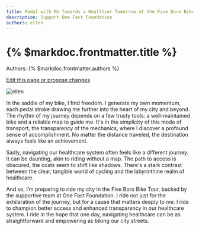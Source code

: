```yaml
---
title: Pedal with Me Towards a Healthier Tomorrow at the Five Boro Bike Tour
description: Support One Fact Foundation
authors: ellen
---
```


# {% $markdoc.frontmatter.title %}

Authors: {% $markdoc.frontmatter.authors %}

[Edit this page or propose changes](https://github.com/onefact/onefact.org/edit/main/pages/five-boro-bike-tour/ellen.md)

![ellen](/images/five-boro-bike-tour/ellen.jpg)

In the saddle of my bike, I find freedom. I generate my own momentum, each pedal stroke drawing me further into the heart of my city and beyond. The rhythm of my journey depends on a few trusty tools: a well-maintained bike and a reliable map to guide me. It's in the simplicity of this mode of transport, the transparency of the mechanics, where I discover a profound sense of accomplishment. No matter the distance traveled, the destination always feels like an achievement. 

Sadly, navigating our healthcare system often feels like a different journey. It can be daunting, akin to riding without a map. The path to access is obscured, the costs seem to shift like shadows. There's a stark contrast between the clear, tangible world of cycling and the labyrinthine realm of healthcare. 

And so, I’m preparing to ride my city in the Five Boro Bike Tour, backed by the supportive team at One Fact Foundation. I ride not just for the exhilaration of the journey, but for a cause that matters deeply to me. I ride to champion better access and enhanced transparency in our healthcare system. I ride in the hope that one day, navigating healthcare can be as straightforward and empowering as biking our city streets.


